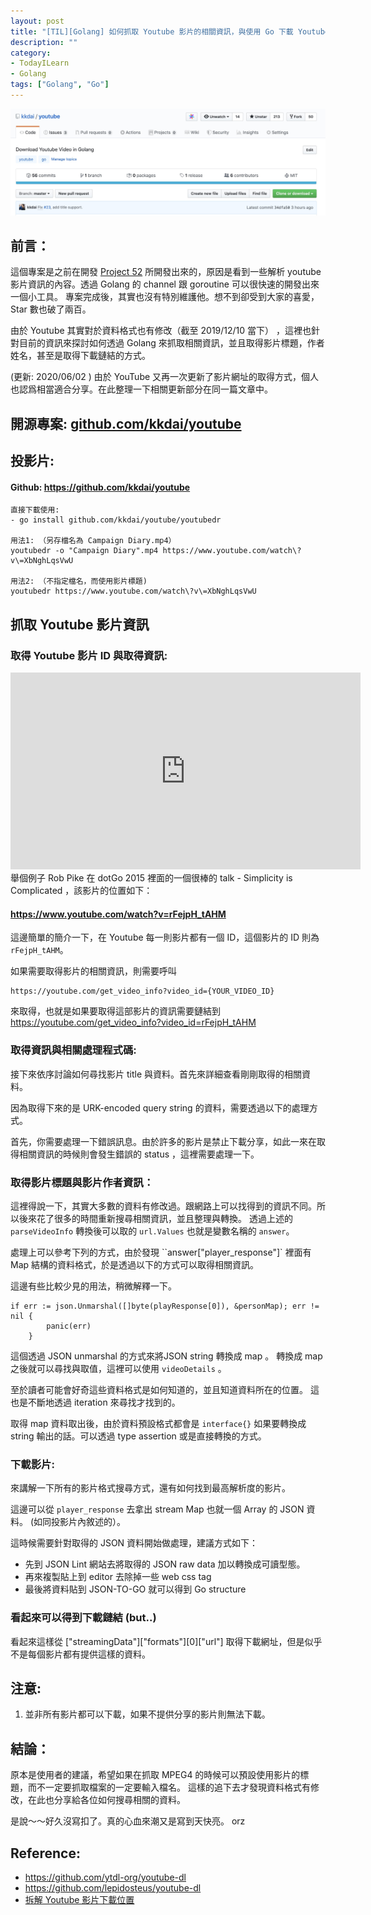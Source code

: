 ```yaml
---
layout: post
title: "[TIL][Golang] 如何抓取 Youtube 影片的相關資訊，與使用 Go 下載 Youtube 影片 (2020/06/03 更新) "
description: ""
category: 
- TodayILearn
- Golang
tags: ["Golang", "Go"]
---
```


![](../images/2019/1210.jpg)

## 前言：

這個專案是之前在開發 [Project 52](https://github.com/kkdai/project52) 所開發出來的，原因是看到一些解析 youtube 影片資訊的內容。透過 Golang 的 channel 跟 goroutine 可以很快速的開發出來一個小工具。 專案完成後，其實也沒有特別維護他。想不到卻受到大家的喜愛，Star 數也破了兩百。 

由於 Youtube 其實對於資料格式也有修改（截至 2019/12/10 當下） ，這裡也針對目前的資訊來探討如何透過 Golang 來抓取相關資訊，並且取得影片標題，作者姓名，甚至是取得下載鏈結的方式。

(更新: 2020/06/02 ) 由於 YouTube 又再一次更新了影片網址的取得方式，個人也認爲相當適合分享。在此整理一下相關更新部分在同一篇文章中。



## 開源專案: [github.com/kkdai/youtube](github.com/kkdai/youtube )


## 投影片:
<script async class="speakerdeck-embed" data-id="a230f4015f8e402b9b734c10e45a9d1d" data-ratio="1.77777777777778" src="//speakerdeck.com/assets/embed.js"></script>


####  Github: https://github.com/kkdai/youtube

```
直接下載使用:
- go install github.com/kkdai/youtube/youtubedr

用法1: （另存檔名為 Campaign Diary.mp4）
youtubedr -o "Campaign Diary".mp4 https://www.youtube.com/watch\?v\=XbNghLqsVwU

用法2: （不指定檔名，而使用影片標題)
youtubedr https://www.youtube.com/watch\?v\=XbNghLqsVwU
```



## 抓取 Youtube 影片資訊 

### 取得 Youtube 影片 ID 與取得資訊:

<iframe width="560" height="315" src="https://www.youtube.com/embed/rFejpH_tAHM" frameborder="0" allow="accelerometer; autoplay; encrypted-media; gyroscope; picture-in-picture" allowfullscreen></iframe>
舉個例子 Rob Pike 在 dotGo 2015 裡面的一個很棒的 talk -  Simplicity is Complicated ，該影片的位置如下：

#### https://www.youtube.com/watch?v=rFejpH_tAHM

這邊簡單的簡介一下，在 Youtube 每一則影片都有一個 ID，這個影片的 ID 則為 `rFejpH_tAHM`。

如果需要取得影片的相關資訊，則需要呼叫 

```
https://youtube.com/get_video_info?video_id={YOUR_VIDEO_ID}
```

來取得，也就是如果要取得這部影片的資訊需要鏈結到 https://youtube.com/get_video_info?video_id=rFejpH_tAHM



### 取得資訊與相關處理程式碼:

接下來依序討論如何尋找影片 title 與資料。首先來詳細查看剛剛取得的相關資料。

<script src="https://gist.github.com/kkdai/5726aec2ac7ec65b88268239c6019175.js"></script>
 因為取得下來的是 URK-encoded query string 的資料，需要透過以下的處理方式。

<script src="https://gist.github.com/kkdai/58e776a1387d3db2c032492269601d58.js"></script>
首先，你需要處理一下錯誤訊息。由於許多的影片是禁止下載分享，如此一來在取得相關資訊的時候則會發生錯誤的 status ，這裡需要處理一下。



### 取得影片標題與影片作者資訊：

這裡得說一下，其實大多數的資料有修改過。跟網路上可以找得到的資訊不同。所以後來花了很多的時間重新搜尋相關資訊，並且整理與轉換。 透過上述的 `parseVideoInfo` 轉換後可以取的 `url.Values` 也就是變數名稱的 `answer`。

處理上可以參考下列的方式，由於發現 ``answer["player_response"]` 裡面有 Map 結構的資料格式，於是透過以下的方式可以取得相關資訊。

<script src="https://gist.github.com/kkdai/e7ad779a3345485ab4be6ec7eb3240b6.js"></script>
這邊有些比較少見的用法，稍微解釋一下。

```
if err := json.Unmarshal([]byte(playResponse[0]), &personMap); err != nil {
		panic(err)
	}
```

這個透過 JSON unmarshal 的方式來將JSON string 轉換成 map 。 轉換成 map 之後就可以尋找與取值，這裡可以使用 `videoDetails` 。

至於讀者可能會好奇這些資料格式是如何知道的，並且知道資料所在的位置。 這也是不斷地透過 iteration 來尋找才找到的。

取得 map 資料取出後，由於資料預設格式都會是 `interface{}` 如果要轉換成 string 輸出的話。可以透過 type assertion 或是直接轉換的方式。


### 下載影片:

來講解一下所有的影片格式搜尋方式，還有如何找到最高解析度的影片。

<script async class="speakerdeck-embed" data-slide="9" data-id="a230f4015f8e402b9b734c10e45a9d1d" data-ratio="1.77777777777778" src="//speakerdeck.com/assets/embed.js"></script>

這邊可以從 `player_response` 去拿出 stream Map 也就一個 Array 的 JSON 資料。 (如同投影片內敘述的）。

<script async class="speakerdeck-embed" data-slide="10" data-id="a230f4015f8e402b9b734c10e45a9d1d" data-ratio="1.77777777777778" src="//speakerdeck.com/assets/embed.js"></script>

這時候需要針對取得的 JSON 資料開始做處理，建議方式如下：

- 先到 JSON Lint 網站去將取得的 JSON raw data 加以轉換成可讀型態。
- 再來複製貼上到 editor 去除掉一些 web css tag 
- 最後將資料貼到 JSON-TO-GO 就可以得到 Go structure

### 看起來可以得到下載鏈結 (but..)

看起來這樣從 ["streamingData"]["formats"][0]["url"] 取得下載網址，但是似乎不是每個影片都有提供這樣的資料。

<script async class="speakerdeck-embed" data-slide="12" data-id="a230f4015f8e402b9b734c10e45a9d1d" data-ratio="1.77777777777778" src="//speakerdeck.com/assets/embed.js"></script>





## 注意:

1. 並非所有影片都可以下載，如果不提供分享的影片則無法下載。


## 結論：

原本是使用者的建議，希望如果在抓取 MPEG4 的時候可以預設使用影片的標題，而不一定要抓取檔案的一定要輸入檔名。 這樣的追下去才發現資料格式有修改，在此也分享給各位如何搜尋相關的資料。

是說～～好久沒寫扣了。真的心血來潮又是寫到天快亮。 orz



## **Reference:**

- https://github.com/ytdl-org/youtube-dl
- https://github.com/lepidosteus/youtube-dl
- [拆解 Youtube 影片下載位置](http://hkgoldenmra.blogspot.tw/2013/05/youtube.html)